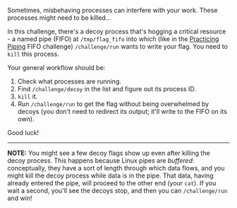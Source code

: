 Sometimes, misbehaving processes can interfere with your work.
These processes might need to be killed...

In this challenge, there's a decoy process that's hogging a critical resource - a named pipe (FIFO) at `/tmp/flag_fifo` into which (like in the [Practicing Piping](../piping) FIFO challenge) `/challenge/run` wants to write your flag.
You need to `kill` this process.

Your general workflow should be:

1. Check what processes are running.
2. Find `/challenge/decoy` in the list and figure out its process ID.
3. `kill` it.
4. Run `/challenge/run` to get the flag without being overwhelmed by decoys (you don't need to redirect its output; it'll write to the FIFO on its own).

Good luck!

----
**NOTE:**
You might see a few decoy flags show up even after killing the decoy process.
This happens because Linux pipes are _buffered_: conceptually, they have a sort of length through which data flows, and you might kill the decoy process while data is in the pipe.
That data, having already entered the pipe, will proceed to the other end (your `cat`).
If you wait a second, you'll see the decoys stop, and then you can `/challenge/run` and win!
